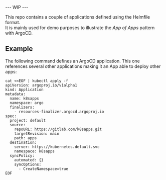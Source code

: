 --- WIP ---

This repo contains a couple of applications defined using the Helmfile format.  
It is mainly used for demo purposes to illustrate the *App of Apps* pattern with ArgoCD.

## Example

The following command defines an ArgoCD application. This one references several other applications making it an App able to deploy other apps:

```
cat <<EOF | kubectl apply -f
apiVersion: argoproj.io/v1alpha1
kind: Application
metadata:
  name: k8sapps
  namespace: argo
  finalizers:
    - resources-finalizer.argocd.argoproj.io
spec:
  project: default
  source:
    repoURL: https://gitlab.com/k8sapps.git
    targetRevision: main
    path: apps
  destination:
    server: https://kubernetes.default.svc
    namespace: k8sapps
  syncPolicy:
    automated: {}
    syncOptions:
      - CreateNamespace=true
EOF
```